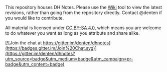 This repository houses DH Notes. Please use the [Wiki](https://github.com/denten/dhnotes/wiki) tool to view the latest revisions, rather than going from the repository directly. Contact @denten if you would like to contribute.

All material is licensed under [CC BY-SA 4.0](http://creativecommons.org/licenses/by-sa/4.0/deed.en_US), which means you are welcome to do whatever you want as long as you attribute and share alike.


[![Join the chat at https://gitter.im/denten/dhnotes](https://badges.gitter.im/Join%20Chat.svg)](https://gitter.im/denten/dhnotes?utm_source=badge&utm_medium=badge&utm_campaign=pr-badge&utm_content=badge)